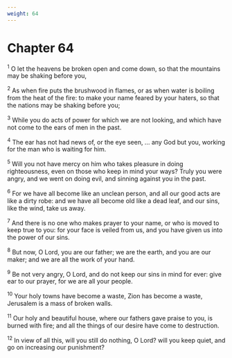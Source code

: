```yaml
---
weight: 64
---
```


# Chapter 64

<sup>1</sup> O let the heavens be broken open and come down, so that the mountains may be shaking before you, 

<sup>2</sup> As when fire puts the brushwood in flames, or as when water is boiling from the heat of the fire: to make your name feared by your haters, so that the nations may be shaking before you; 

<sup>3</sup> While you do acts of power for which we are not looking, and which have not come to the ears of men in the past. 

<sup>4</sup> The ear has not had news of, or the eye seen, ... any God but you, working for the man who is waiting for him. 

<sup>5</sup> Will you not have mercy on him who takes pleasure in doing righteousness, even on those who keep in mind your ways? Truly you were angry, and we went on doing evil, and sinning against you in the past. 

<sup>6</sup> For we have all become like an unclean person, and all our good acts are like a dirty robe: and we have all become old like a dead leaf, and our sins, like the wind, take us away. 

<sup>7</sup> And there is no one who makes prayer to your name, or who is moved to keep true to you: for your face is veiled from us, and you have given us into the power of our sins. 

<sup>8</sup> But now, O Lord, you are our father; we are the earth, and you are our maker; and we are all the work of your hand. 

<sup>9</sup> Be not very angry, O Lord, and do not keep our sins in mind for ever: give ear to our prayer, for we are all your people. 

<sup>10</sup> Your holy towns have become a waste, Zion has become a waste, Jerusalem is a mass of broken walls. 

<sup>11</sup> Our holy and beautiful house, where our fathers gave praise to you, is burned with fire; and all the things of our desire have come to destruction. 

<sup>12</sup> In view of all this, will you still do nothing, O Lord? will you keep quiet, and go on increasing our punishment? 


